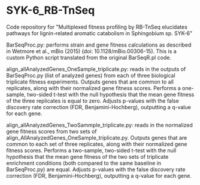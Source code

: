 # SYK-6_RB-TnSeq
Code repository for "Multiplexed fitness profiling by RB-TnSeq elucidates pathways for lignin-related aromatic catabolism in Sphingobium sp. SYK-6"

BarSeqProc.py: performs strain and gene fitness calculations as described in Wetmore et al., mBio (2015) (doi: 10.1128/mBio.00306-15). This is a custom Python script translated from the original BarSeqR.pl code.

align_allAnalyzedGenes_OneSample_triplicate.py: reads in the outputs of BarSeqProc.py (list of analyzed genes) from each of three biological triplicate fitness experiments. Outputs genes that are common to all replicates, along with their normalized gene fitness scores. Performs a one-sample, two-sided t-test with the null hypothesis that the mean gene fitness of the three replicates is equal to zero. Adjusts p-values with the false discovery rate correction (FDR, Benjamini-Hochberg), outputting a q-value for each gene.

align_allAnalyzedGenes_TwoSammple_triplicate.py: reads in the normalized gene fitness scores from two sets of align_AllAnalyzedGenes_OneSample_triplicate.py. Outputs genes that are common to each set of three replicates, along with their normalized gene fitness scores. Performs a two-sample, two-sided t-test with the null hypothesis that the mean gene fitness of the two sets of triplicate enrichment conditions (both compared to the same baseline in BarSeqProc.py) are equal. Adjusts p-values with the false discovery rate correction (FDR, Benjamini-Hochberg), outputting a q-value for each gene.

